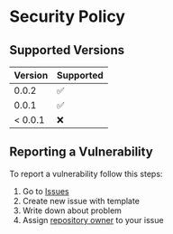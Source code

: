 # Security Policy

## Supported Versions

| Version | Supported          |
|---------|--------------------|
| 0.0.2   | :white_check_mark: |
| 0.0.1   | :white_check_mark: |
| < 0.0.1 | :x:                |

## Reporting a Vulnerability

To report a vulnerability follow this steps:
1. Go to [Issues](https://github.com/stbestichhh/stutils/issues)
2. Create new issue with template
3. Write down about problem
4. Assign [repository owner](https://github.com/stbestichhh) to your issue
